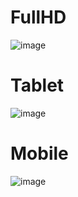 # FullHD

![image](https://github.com/shamsky777/Landing-Page/assets/111402885/f2e3b14d-243f-4434-89f7-4adf8733aeef)

# Tablet

![image](https://github.com/shamsky777/Landing-Page/assets/111402885/177ca78d-b7e9-49a0-8d32-a8c6b4d33939)


# Mobile

![image](https://github.com/shamsky777/Landing-Page/assets/111402885/16b03211-a42c-4660-8147-9a05b768be15)
